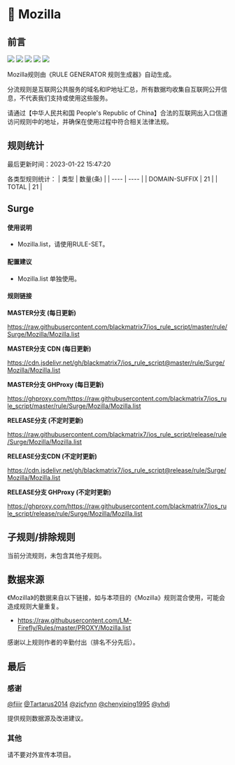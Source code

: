 # 🧸 Mozilla

## 前言

![](https://shields.io/badge/-移除重复规则-ff69b4) ![](https://shields.io/badge/-DOMAIN与DOMAIN--SUFFIX合并-green) ![](https://shields.io/badge/-DOMAIN--SUFFIX间合并-critical) ![](https://shields.io/badge/-DOMAIN--SUFFIX与DOMAIN--KEYWORD合并-blue) ![](https://shields.io/badge/-IP--CIDR(6)合并-blueviolet) 

Mozilla规则由《RULE GENERATOR 规则生成器》自动生成。

分流规则是互联网公共服务的域名和IP地址汇总，所有数据均收集自互联网公开信息，不代表我们支持或使用这些服务。

请通过【中华人民共和国 People's Republic of China】合法的互联网出入口信道访问规则中的地址，并确保在使用过程中符合相关法律法规。

## 规则统计

最后更新时间：2023-01-22 15:47:20

各类型规则统计：
| 类型 | 数量(条)  | 
| ---- | ----  |
| DOMAIN-SUFFIX | 21  | 
| TOTAL | 21  | 


## Surge 

#### 使用说明
- Mozilla.list，请使用RULE-SET。

#### 配置建议
- Mozilla.list 单独使用。

#### 规则链接
**MASTER分支 (每日更新)**

https://raw.githubusercontent.com/blackmatrix7/ios_rule_script/master/rule/Surge/Mozilla/Mozilla.list

**MASTER分支 CDN (每日更新)**

https://cdn.jsdelivr.net/gh/blackmatrix7/ios_rule_script@master/rule/Surge/Mozilla/Mozilla.list

**MASTER分支 GHProxy (每日更新)**

https://ghproxy.com/https://raw.githubusercontent.com/blackmatrix7/ios_rule_script/master/rule/Surge/Mozilla/Mozilla.list

**RELEASE分支 (不定时更新)**

https://raw.githubusercontent.com/blackmatrix7/ios_rule_script/release/rule/Surge/Mozilla/Mozilla.list

**RELEASE分支CDN (不定时更新)**

https://cdn.jsdelivr.net/gh/blackmatrix7/ios_rule_script@release/rule/Surge/Mozilla/Mozilla.list

**RELEASE分支 GHProxy (不定时更新)**

https://ghproxy.com/https://raw.githubusercontent.com/blackmatrix7/ios_rule_script/release/rule/Surge/Mozilla/Mozilla.list

## 子规则/排除规则


当前分流规则，未包含其他子规则。

## 数据来源

《Mozilla》的数据来自以下链接，如与本项目的《Mozilla》规则混合使用，可能会造成规则大量重复。

- https://raw.githubusercontent.com/LM-Firefly/Rules/master/PROXY/Mozilla.list


感谢以上规则作者的辛勤付出（排名不分先后）。

## 最后

### 感谢

[@fiiir](https://github.com/fiiir) [@Tartarus2014](https://github.com/Tartarus2014) [@zjcfynn](https://github.com/zjcfynn) [@chenyiping1995](https://github.com/chenyiping1995) [@vhdj](https://github.com/vhdj)

提供规则数据源及改进建议。

### 其他

请不要对外宣传本项目。